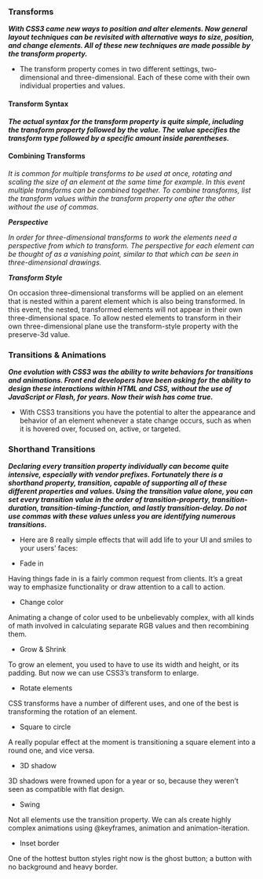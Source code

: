 ### Transforms

***With CSS3 came new ways to position and alter elements. Now general layout techniques can be revisited with alternative ways to size, position, and change elements. All of these new techniques are made possible by the transform property.***


* The transform property comes in two different settings, two-dimensional and three-dimensional. Each of these come with their own individual properties and values.


#### Transform Syntax


***The actual syntax for the transform property is quite simple, including the transform property followed by the value. The value specifies the transform type followed by a specific amount inside parentheses.***



#### Combining Transforms

*It is common for multiple transforms to be used at once, rotating and scaling the size of an element at the same time for example. In this event multiple transforms can be combined together. To combine transforms, list the transform values within the transform property one after the other without the use of commas.*


***Perspective***

*In order for three-dimensional transforms to work the elements need a perspective from which to transform. The perspective for each element can be thought of as a vanishing point, similar to that which can be seen in three-dimensional drawings.*




***Transform Style***

On occasion three-dimensional transforms will be applied on an element that is nested within a parent element which is also being transformed. In this event, the nested, transformed elements will not appear in their own three-dimensional space. To allow nested elements to transform in their own three-dimensional plane use the transform-style property with the preserve-3d value.




### Transitions & Animations

***One evolution with CSS3 was the ability to write behaviors for transitions and animations. Front end developers have been asking for the ability to design these interactions within HTML and CSS, without the use of JavaScript or Flash, for years. Now their wish has come true.***


* With CSS3 transitions you have the potential to alter the appearance and behavior of an element whenever a state change occurs, such as when it is hovered over, focused on, active, or targeted.



### Shorthand Transitions

***Declaring every transition property individually can become quite intensive, especially with vendor prefixes. Fortunately there is a shorthand property, transition, capable of supporting all of these different properties and values. Using the transition value alone, you can set every transition value in the order of transition-property, transition-duration, transition-timing-function, and lastly transition-delay. Do not use commas with these values unless you are identifying numerous transitions.***


* Here are 8 really simple effects that will add life to your UI and smiles to your users’ faces:

* Fade in

Having things fade in is a fairly common request from clients. It’s a great way to emphasize functionality or draw attention to a call to action.


* Change color

Animating a change of color used to be unbelievably complex, with all kinds of math involved in calculating separate RGB values and then recombining them.

* Grow & Shrink

To grow an element, you used to have to use its width and height, or its padding. But now we can use CSS3’s transform to enlarge.

* Rotate elements

CSS transforms have a number of different uses, and one of the best is transforming the rotation of an element.

* Square to circle

A really popular effect at the moment is transitioning a square element into a round one, and vice versa. 

* 3D shadow

3D shadows were frowned upon for a year or so, because they weren’t seen as compatible with flat design.


* Swing

Not all elements use the transition property. We can als create highly complex animations using @keyframes, animation and animation-iteration.


* Inset border

One of the hottest button styles right now is the ghost button; a button with no background and  heavy border.